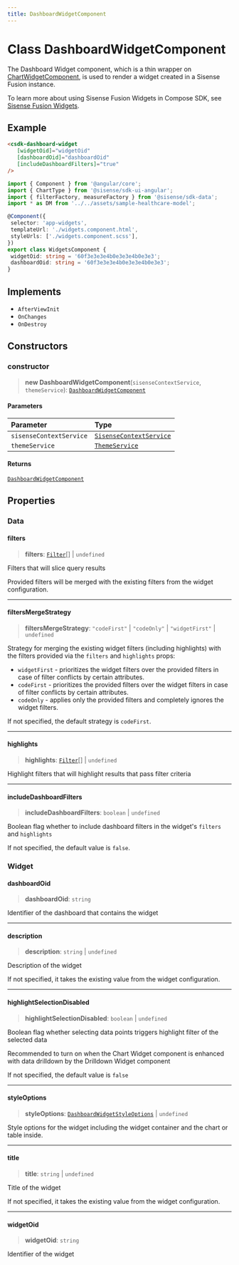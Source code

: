 ```yaml
---
title: DashboardWidgetComponent
---
```


# Class DashboardWidgetComponent <Badge type="fusionEmbed" text="Fusion Embed" />

The Dashboard Widget component, which is a thin wrapper on [ChartWidgetComponent](../dashboards/class.ChartWidgetComponent.md),
is used to render a widget created in a Sisense Fusion instance.

To learn more about using Sisense Fusion Widgets in Compose SDK, see
[Sisense Fusion Widgets](https://sisense.dev/guides/sdk/guides/charts/guide-fusion-widgets.html).

## Example

```html
<csdk-dashboard-widget
   [widgetOid]="widgetOid"
   [dashboardOid]="dashboardOid"
   [includeDashboardFilters]="true"
/>
```
```ts
import { Component } from '@angular/core';
import { ChartType } from '@sisense/sdk-ui-angular';
import { filterFactory, measureFactory } from '@sisense/sdk-data';
import * as DM from '../../assets/sample-healthcare-model';

@Component({
 selector: 'app-widgets',
 templateUrl: './widgets.component.html',
 styleUrls: ['./widgets.component.scss'],
})
export class WidgetsComponent {
 widgetOid: string = '60f3e3e3e4b0e3e3e4b0e3e3';
 dashboardOid: string = '60f3e3e3e4b0e3e3e4b0e3e3';
}
```

## Implements

- `AfterViewInit`
- `OnChanges`
- `OnDestroy`

## Constructors

### constructor

> **new DashboardWidgetComponent**(`sisenseContextService`, `themeService`): [`DashboardWidgetComponent`](class.DashboardWidgetComponent.md)

#### Parameters

| Parameter | Type |
| :------ | :------ |
| `sisenseContextService` | [`SisenseContextService`](../contexts/class.SisenseContextService.md) |
| `themeService` | [`ThemeService`](../contexts/class.ThemeService.md) |

#### Returns

[`DashboardWidgetComponent`](class.DashboardWidgetComponent.md)

## Properties

### Data

#### filters

> **filters**: [`Filter`](../../sdk-data/interfaces/interface.Filter.md)[] \| `undefined`

Filters that will slice query results

Provided filters will be merged with the existing filters from the widget configuration.

***

#### filtersMergeStrategy

> **filtersMergeStrategy**: `"codeFirst"` \| `"codeOnly"` \| `"widgetFirst"` \| `undefined`

Strategy for merging the existing widget filters (including highlights) with the filters provided via the `filters` and `highlights` props:

- `widgetFirst` - prioritizes the widget filters over the provided filters in case of filter conflicts by certain attributes.
- `codeFirst` - prioritizes the provided filters over the widget filters in case of filter conflicts by certain attributes.
- `codeOnly` - applies only the provided filters and completely ignores the widget filters.

If not specified, the default strategy is `codeFirst`.

***

#### highlights

> **highlights**: [`Filter`](../../sdk-data/interfaces/interface.Filter.md)[] \| `undefined`

Highlight filters that will highlight results that pass filter criteria

***

#### includeDashboardFilters

> **includeDashboardFilters**: `boolean` \| `undefined`

Boolean flag whether to include dashboard filters in the widget's `filters` and `highlights`

If not specified, the default value is `false`.

### Widget

#### dashboardOid

> **dashboardOid**: `string`

Identifier of the dashboard that contains the widget

***

#### description

> **description**: `string` \| `undefined`

Description of the widget

If not specified, it takes the existing value from the widget configuration.

***

#### highlightSelectionDisabled

> **highlightSelectionDisabled**: `boolean` \| `undefined`

Boolean flag whether selecting data points triggers highlight filter of the selected data

Recommended to turn on when the Chart Widget component is enhanced with data drilldown by the Drilldown Widget component

If not specified, the default value is `false`

***

#### styleOptions

> **styleOptions**: [`DashboardWidgetStyleOptions`](../interfaces/interface.DashboardWidgetStyleOptions.md) \| `undefined`

Style options for the widget including the widget container and the chart or table inside.

***

#### title

> **title**: `string` \| `undefined`

Title of the widget

If not specified, it takes the existing value from the widget configuration.

***

#### widgetOid

> **widgetOid**: `string`

Identifier of the widget
